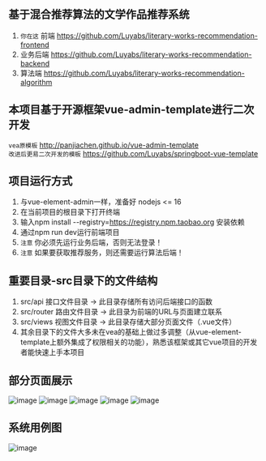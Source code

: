 ## 基于混合推荐算法的文学作品推荐系统
1. `你在这` 前端 https://github.com/Luyabs/literary-works-recommendation-frontend
2. 业务后端 https://github.com/Luyabs/literary-works-recommendation-backend
3. 算法端 https://github.com/Luyabs/literary-works-recommendation-algorithm

## 本项目基于开源框架vue-admin-template进行二次开发
`vea原模板` http://panjiachen.github.io/vue-admin-template   
`改进后更易二次开发的模板` https://github.com/Luyabs/springboot-vue-template   

## 项目运行方式
1. 与vue-element-admin一样，准备好 nodejs <= 16   
2. 在当前项目的根目录下打开终端
3. 输入npm install --registry=https://registry.npm.taobao.org 安装依赖
4. 通过npm run dev运行前端项目
5. `注意` 你必须先运行业务后端，否则无法登录！
6. `注意` 如果要获取推荐服务，则还需要运行算法后端！

## 重要目录-src目录下的文件结构
1. src/api 接口文件目录 -> 此目录存储所有访问后端接口的函数
2. src/router 路由文件目录 -> 此目录为前端的URL与页面建立联系
3. src/views 视图文件目录 -> 此目录存储大部分页面文件（.vue文件）
4. 其余目录下的文件大多未在vea的基础上做过多调整（从vue-element-template上额外集成了权限相关的功能），熟悉该框架或其它vue项目的开发者能快速上手本项目

## 部分页面展示
![image](https://github.com/Luyabs/literary-works-recommendation-frontend/assets/74538732/12b582a5-da40-491f-9b38-66331cf42caf)
![image](https://github.com/Luyabs/literary-works-recommendation-frontend/assets/74538732/b3f9c0e7-13e4-40e0-9980-8457db54e904)
![image](https://github.com/Luyabs/literary-works-recommendation-frontend/assets/74538732/786dd1e7-61d8-4ee6-9166-2471b69288af)
![image](https://github.com/Luyabs/literary-works-recommendation-frontend/assets/74538732/66e9988f-cdf9-4042-ada9-767d402c8914)
![image](https://github.com/Luyabs/literary-works-recommendation-frontend/assets/74538732/187c95f5-7866-42c9-97bf-b5e0d9740671)

## 系统用例图
![image](https://github.com/Luyabs/literary-works-recommendation-frontend/assets/74538732/7144c98a-ca43-4dfe-be21-c004510b688f)


